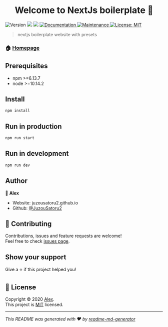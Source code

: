 <h1 align="center">Welcome to NextJs boilerplate 👋</h1>
<p>
  <img alt="Version" src="https://img.shields.io/badge/version-1.0.0-blue.svg?cacheSeconds=2592000" />
  <img src="https://img.shields.io/badge/npm-%3E%3D6.13.7-blue.svg" />
  <img src="https://img.shields.io/badge/node-%3E%3D10.14.2-blue.svg" />
  <a href="https://github.com/JuzouSatoru2/NextJs-Boilerplate#readme" target="_blank">
    <img alt="Documentation" src="https://img.shields.io/badge/documentation-yes-brightgreen.svg" />
  </a>
  <a href="https://github.com/JuzouSatoru2/NextJs-Boilerplate/graphs/commit-activity" target="_blank">
    <img alt="Maintenance" src="https://img.shields.io/badge/Maintained%3F-yes-green.svg" />
  </a>
  <a href="https://github.com/JuzouSatoru2/NextJs-Boilerplate/blob/master/LICENSE" target="_blank">
    <img alt="License: MIT" src="https://img.shields.io/github/license/JuzouSatoru2/nextjs-boilerplate" />
  </a>
</p>

> nextjs boilerplate website with presets

### 🏠 [Homepage](https://github.com/JuzouSatoru2/NextJs-Boilerplate#readme)

## Prerequisites

- npm >=6.13.7
- node >=10.14.2

## Install

```sh
npm install
```

## Run in production

```sh
npm run start
```

## Run in development

```sh
npm run dev
```

## Author

👤 **Alex**

* Website: juzousatoru2.github.io
* Github: [@JuzouSatoru2](https://github.com/JuzouSatoru2)

## 🤝 Contributing

Contributions, issues and feature requests are welcome!<br />Feel free to check [issues page](https://github.com/JuzouSatoru2/NextJs-Boilerplate/issues). 

## Show your support

Give a ⭐️ if this project helped you!

## 📝 License

Copyright © 2020 [Alex](https://github.com/JuzouSatoru2).<br />
This project is [MIT](https://github.com/JuzouSatoru2/NextJs-Boilerplate/blob/master/LICENSE) licensed.

***
_This README was generated with ❤️ by [readme-md-generator](https://github.com/kefranabg/readme-md-generator)_